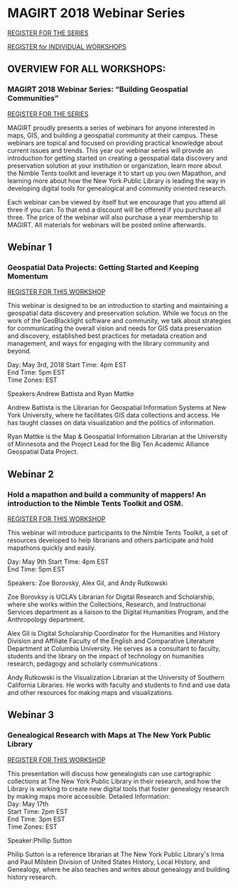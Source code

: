 # MAGIRT 2018 Webinar Series
[REGISTER FOR THE SERIES](http://www.ala.org/Template.cfm?Section=eventsconf&Template=/Conference/ConferenceList.cfm&ConferenceTypeCode=M)

[REGISTER for INDIVIDUAL WORKSHOPS](http://www.ala.org/Template.cfm?Section=olweb&Template=/Conference/ConferenceList.cfm&ConferenceTypeCode=X)

## OVERVIEW FOR ALL WORKSHOPS:
### MAGIRT 2018 Webinar Series: “Building Geospatial Communities” 
[REGISTER FOR THE SERIES](http://www.ala.org/Template.cfm?Section=eventsconf&Template=/Conference/ConferenceList.cfm&ConferenceTypeCode=M)
          
 
MAGIRT proudly presents a series of webinars for anyone interested in maps, GIS, and building a geospatial community at their campus. These webinars are topical and focused on providing practical knowledge about current issues and trends. This year our webinar series will provide an introduction for getting started on creating a geospatial data discovery and preservation solution at your institution or organization, learn more about the Nimble Tents toolkit and leverage it to start up you own Mapathon, and learning more about how the New York Public Library is leading the way in developing digital tools for genealogical and community oriented research.

Each webinar can be viewed by itself but we encourage that you attend all three if you can. To that end a discount will be offered if you purchase all three. The price of the webinar will also purchase a year membership to MAGIRT. All materials for webinars will be posted online afterwards.
 
## Webinar 1
### Geospatial Data Projects: Getting Started and Keeping Momentum
[REGISTER FOR THIS WORKSHOP](http://www.ala.org/Template.cfm?Section=olweb&Template=/Conference/ConferenceList.cfm&ConferenceTypeCode=X) 
         
This webinar is designed to be an introduction to starting and maintaining a geospatial data discovery and preservation solution. While we focus on the work of the GeoBlacklight software and community, we talk about strategies for communicating the overall vision and needs for GIS data preservation and discovery, established best practices for metadata creation and management, and ways for engaging with the library community and beyond.
   
Day: May 3rd, 2018
Start Time:   4pm EST   	    
End Time:    5pm EST    	    
Time Zones:  EST   
 
Speakers:Andrew Battista and Ryan Mattke

Andrew Battista is the Librarian for Geospatial Information Systems at New York University, where he facilitates GIS data collections and access. He has taught classes on data visualization and the politics of information.

Ryan Mattke is the Map & Geospatial Information Librarian at the University of Minnesota and the Project Lead for the Big Ten Academic Alliance Geospatial Data Project.      
 
## Webinar 2
### Hold a mapathon and build a community of mappers! An introduction to the Nimble Tents Toolkit and OSM.  
[REGISTER FOR THIS WORKSHOP](http://www.ala.org/Template.cfm?Section=olweb&Template=/Conference/ConferenceList.cfm&ConferenceTypeCode=X)    

This webinar will introduce participants to the Nimble Tents Toolkit, a set of resources developed to help librarians and others participate and hold mapathons quickly and easily.     
   
Day: May 9th
Start Time: 4pm EST  	    
End Time: 5pm EST       	     
 
Speakers: Zoe Borovsky, Alex Gil, and Andy Rutkowski

Zoe Borovksy is UCLA’s Librarian for Digital Research and Scholarship, where she works within the Collections, Research, and Instructional Services department as a liaison to the Digital Humanities Program, and the Anthropology department. 

Alex Gil is Digital Scholarship Coordinator for the Humanities and History Division and Affiliate Faculty of the English and Comparative Literature Department at Columbia University. He serves as a consultant to faculty, students and the library on the impact of technology on humanities research, pedagogy and scholarly communications  .

Andy Rutkowski is the Visualization Librarian at the University of Southern California Libraries. He works with faculty and students to find and use data and other resources for making maps and visualizations.

## Webinar 3
### Genealogical Research with Maps at The New York Public Library 
[REGISTER FOR THIS WORKSHOP](http://www.ala.org/Template.cfm?Section=olweb&Template=/Conference/ConferenceList.cfm&ConferenceTypeCode=X)       

This presentation will discuss how genealogists can use cartographic collections at The New York Public Library in their research, and how the Library is working to create new digital tools that foster genealogy research by making maps more accessible.
Detailed Information:  
Day: May 17th	
Start Time: 2pm EST      	    
End Time: 3pm EST        	    
Time Zones:  EST  
 
Speaker:Phillip Sutton

Philip Sutton is a reference librarian at The New York Public Library's Irma and Paul Milstein Division of United States History, Local History, and Genealogy, where he also teaches and writes about genealogy and building history research. 
